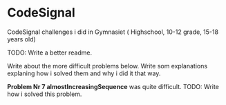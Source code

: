# CodeSignal
CodeSignal challenges i did in Gymnasiet ( Highschool, 10-12 grade, 15-18 years old)

TODO: Write a better readme.

Write about the more difficult problems below. 
Write som explanations explaning how i solved them and why i did it that way.


**Problem Nr 7 almostIncreasingSequence** was quite difficult.
TODO: Write how i solved this problem.